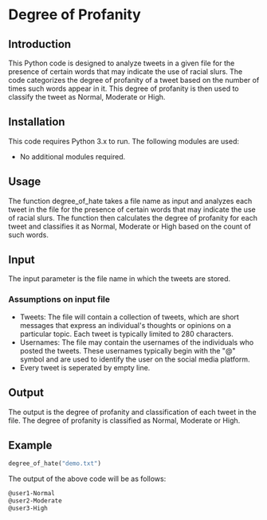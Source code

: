# Degree of Profanity
## Introduction
This Python code is designed to analyze tweets in a given file for the presence of certain words that may indicate the use of racial slurs. The code categorizes the degree of profanity of a tweet based on the number of times such words appear in it. This degree of profanity is then used to classify the tweet as Normal, Moderate or High.
## Installation
This code requires Python 3.x to run. The following modules are used:
* No additional modules required.
## Usage
The function degree_of_hate takes a file name as input and analyzes each tweet in the file for the presence of certain words that may indicate the use of racial slurs. The function then calculates the degree of profanity for each tweet and classifies it as Normal, Moderate or High based on the count of such words.
## Input
The input parameter is the file name in which the tweets are stored.
### Assumptions on input file
* Tweets: The file will contain a collection of tweets, which are short messages that express an individual's thoughts or opinions on a particular topic. Each tweet is typically limited to 280 characters.
* Usernames: The file may contain the usernames of the individuals who posted the tweets. These usernames typically begin with the "@" symbol and are used to identify the user on the social media platform.
* Every tweet is seperated by empty line.
## Output
The output is the degree of profanity and classification of each tweet in the file. The degree of profanity is classified as Normal, Moderate or High.
## Example
```python
degree_of_hate("demo.txt")
```
The output of the above code will be as follows:
```bash
@user1-Normal
@user2-Moderate
@user3-High
```
